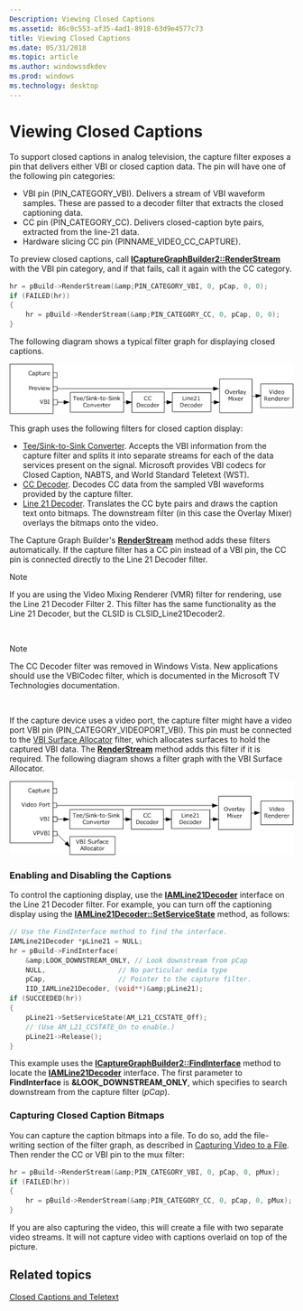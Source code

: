 ```yaml
---
Description: Viewing Closed Captions
ms.assetid: 86c0c553-af35-4ad1-8918-63d9e4577c73
title: Viewing Closed Captions
ms.date: 05/31/2018
ms.topic: article
ms.author: windowssdkdev
ms.prod: windows
ms.technology: desktop
---
```


# Viewing Closed Captions

To support closed captions in analog television, the capture filter exposes a pin that delivers either VBI or closed caption data. The pin will have one of the following pin categories:

-   VBI pin (PIN\_CATEGORY\_VBI). Delivers a stream of VBI waveform samples. These are passed to a decoder filter that extracts the closed captioning data.
-   CC pin (PIN\_CATEGORY\_CC). Delivers closed-caption byte pairs, extracted from the line-21 data.
-   Hardware slicing CC pin (PINNAME\_VIDEO\_CC\_CAPTURE).

To preview closed captions, call [**ICaptureGraphBuilder2::RenderStream**](/windows/win32/Strmif/nf-strmif-icapturegraphbuilder2-renderstream?branch=master) with the VBI pin category, and if that fails, call it again with the CC category.


```C++
hr = pBuild->RenderStream(&amp;PIN_CATEGORY_VBI, 0, pCap, 0, 0);
if (FAILED(hr))
{
    hr = pBuild->RenderStream(&amp;PIN_CATEGORY_CC, 0, pCap, 0, 0);
}
```



The following diagram shows a typical filter graph for displaying closed captions.

![closed captioning preview graph](images/vidcap08.png)

This graph uses the following filters for closed caption display:

-   [Tee/Sink-to-Sink Converter](tee-sink-to-sink-converter.md). Accepts the VBI information from the capture filter and splits it into separate streams for each of the data services present on the signal. Microsoft provides VBI codecs for Closed Caption, NABTS, and World Standard Teletext (WST).
-   [CC Decoder](cc-decoder-filter.md). Decodes CC data from the sampled VBI waveforms provided by the capture filter.
-   [Line 21 Decoder](line-21-decoder-filter.md). Translates the CC byte pairs and draws the caption text onto bitmaps. The downstream filter (in this case the Overlay Mixer) overlays the bitmaps onto the video.

The Capture Graph Builder's [**RenderStream**](/windows/win32/Strmif/nf-strmif-icapturegraphbuilder2-renderstream?branch=master) method adds these filters automatically. If the capture filter has a CC pin instead of a VBI pin, the CC pin is connected directly to the Line 21 Decoder filter.

> [!Note]  
> If you are using the Video Mixing Renderer (VMR) filter for rendering, use the Line 21 Decoder Filter 2. This filter has the same functionality as the Line 21 Decoder, but the CLSID is CLSID\_Line21Decoder2.

 

> [!Note]  
> The CC Decoder filter was removed in Windows Vista. New applications should use the VBICodec filter, which is documented in the Microsoft TV Technologies documentation.

 

If the capture device uses a video port, the capture filter might have a video port VBI pin (PIN\_CATEGORY\_VIDEOPORT\_VBI). This pin must be connected to the [VBI Surface Allocator](vbi-surface-allocator.md) filter, which allocates surfaces to hold the captured VBI data. The [**RenderStream**](/windows/win32/Strmif/nf-strmif-icapturegraphbuilder2-renderstream?branch=master) method adds this filter if it is required. The following diagram shows a filter graph with the VBI Surface Allocator.

![closed captioning preview graph with vbi surface allocator](images/vidcap09.png)

### Enabling and Disabling the Captions

To control the captioning display, use the [**IAMLine21Decoder**](/windows/win32/il21dec/nn-il21dec-iamline21decoder?branch=master) interface on the Line 21 Decoder filter. For example, you can turn off the captioning display using the [**IAMLine21Decoder::SetServiceState**](/windows/win32/il21dec/nf-il21dec-iamline21decoder-setservicestate?branch=master) method, as follows:


```C++
// Use the FindInterface method to find the interface.
IAMLine21Decoder *pLine21 = NULL;
hr = pBuild->FindInterface(
    &amp;LOOK_DOWNSTREAM_ONLY, // Look downstream from pCap 
    NULL,                  // No particular media type
    pCap,                  // Pointer to the capture filter.
    IID_IAMLine21Decoder, (void**)&amp;pLine21);
if (SUCCEEDED(hr))
{
    pLine21->SetServiceState(AM_L21_CCSTATE_Off);
    // (Use AM_L21_CCSTATE_On to enable.)
    pLine21->Release();
}
```



This example uses the [**ICaptureGraphBuilder2::FindInterface**](/windows/win32/Strmif/nf-strmif-icapturegraphbuilder2-findinterface?branch=master) method to locate the [**IAMLine21Decoder**](/windows/win32/il21dec/nn-il21dec-iamline21decoder?branch=master) interface. The first parameter to **FindInterface** is **&LOOK\_DOWNSTREAM\_ONLY**, which specifies to search downstream from the capture filter (*pCap*).

### Capturing Closed Caption Bitmaps

You can capture the caption bitmaps into a file. To do so, add the file-writing section of the filter graph, as described in [Capturing Video to a File](capturing-video-to-a-file.md). Then render the CC or VBI pin to the mux filter:


```C++
hr = pBuild->RenderStream(&amp;PIN_CATEGORY_VBI, 0, pCap, 0, pMux);
if (FAILED(hr))
{
    hr = pBuild->RenderStream(&amp;PIN_CATEGORY_CC, 0, pCap, 0, pMux);
}
```



If you are also capturing the video, this will create a file with two separate video streams. It will not capture video with captions overlaid on top of the picture.

## Related topics

<dl> <dt>

[Closed Captions and Teletext](closed-captions-and-teletext.md)
</dt> </dl>

 

 



